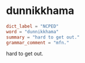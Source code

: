 # dunnikkhama

``` toml
dict_label = "NCPED"
word = "dunnikkhama"
summary = "hard to get out."
grammar_comment = "mfn."
```

hard to get out.

